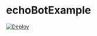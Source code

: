 # echoBotExample
<a href="https://heroku.com/deploy?template=https://github.com/github帳號名稱/repository名稱/blob/main">
  <img src="https://www.herokucdn.com/deploy/button.svg" alt="Deploy">
</a>
